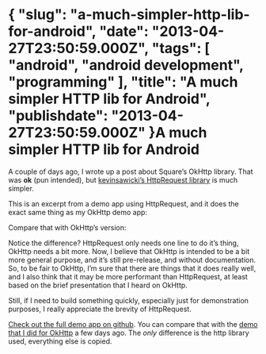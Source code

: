 {
    "slug": "a-much-simpler-http-lib-for-android",
    "date": "2013-04-27T23:50:59.000Z",
    "tags": [
        "android",
        "android development",
        "programming"
    ],
    "title": "A much simpler HTTP lib for Android",
    "publishdate": "2013-04-27T23:50:59.000Z"
}A much simpler HTTP lib for Android
===================================




<p>A couple of days ago, I wrote up a post about Square&rsquo;s OkHttp library. That was <strong>ok</strong> (pun intended), but <a href="http://kevinsawicki.github.io/http-request/" target="_blank">kevinsawicki&rsquo;s HttpRequest library</a> is much simpler.</p>

<p>This is an excerpt from a demo app using HttpRequest, and it does the exact same thing as my OkHttp demo app:</p>

<script src="https://gist.github.com/emil10001/5475184.js" type="text/javascript"></script><p>Compare that with OkHttp&rsquo;s version:</p>

<script src="https://gist.github.com/emil10001/5453576.js?file=OkDownload.java" type="text/javascript"></script><p>Notice the difference? HttpRequest only needs one line to do it&rsquo;s thing, OkHttp needs a bit more. Now, I believe that OkHttp is intended to be a bit more general purpose, and it&rsquo;s still pre-release, and without documentation. So, to be fair to OkHttp, I&rsquo;m sure that there are things that it does really well, and I also think that it may be more performant than HttpRequest, at least based on the brief presentation that I heard on OkHttp.</p>

<p>Still, if I need to build something quickly, especially just for demonstration purposes, I really appreciate the brevity of HttpRequest.</p>

<p><a href="https://github.com/emil10001/HttpRequestExampleAndroid" target="_blank">Check out the full demo app on github</a>. You can compare that with the <a href="https://github.com/emil10001/OkHttpAndroidExample" target="_blank">demo that I did for OkHttp</a> a few days ago. The <em>only</em> difference is the http library used, everything else is copied.</p>
